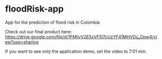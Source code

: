 # floodRisk-app
App for the prediction of flood risk in Colombia

Check out our final product here: https://drive.google.com/file/d/1FMlivV2E5xVF5l7cUzYF41MHVDu_Opw4/view?usp=sharing

If you want to see only the application demo, set the video to 7:01 min.

